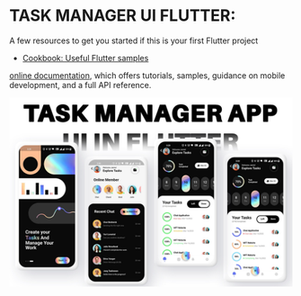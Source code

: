 #  TASK MANAGER UI FLUTTER:

A few resources to get you started if this is your first Flutter project
- [Cookbook: Useful Flutter samples](https://docs.flutter.dev/cookbook)


[online documentation](https://docs.flutter.dev/), which offers tutorials,
samples, guidance on mobile development, and a full API reference.


 
<p align="center">
<img src="https://raw.githubusercontent.com/dudecoderr/Task-Manager-UI-in-Flutter/master/assets/images/s1.jpg" width="600px">
</p>
  
 
